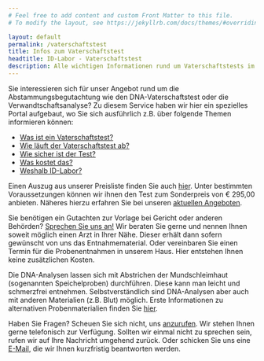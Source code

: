 ```yaml
---
# Feel free to add content and custom Front Matter to this file.
# To modify the layout, see https://jekyllrb.com/docs/themes/#overriding-theme-defaults

layout: default
permalink: /vaterschaftstest
title: Infos zum Vaterschaftstest
headtitle: ID-Labor - Vaterschaftstest
description: Alle wichtigen Informationen rund um Vaterschaftstests im ID-Labor
---
```

Sie interessieren sich für unser Angebot rund um die Abstammungsbegutachtung wie den DNA-Vaterschaftstest oder die Verwandtschaftsanalyse? Zu diesem Service haben wir hier ein spezielles Portal aufgebaut, wo Sie sich ausführlich z.B. über folgende Themen informieren können:

- [Was ist ein Vaterschaftstest?](/vaterschaftstest/grundlagen)
- [Wie läuft der Vaterschaftstest ab?](/vaterschaftstest/ablauf)
- [Wie sicher ist der Test?](/vaterschaftstest/sicherheit)
- [Was kostet das?](/vaterschaftstest/preise)
- [Weshalb ID-Labor?](/vaterschaftstest/vorteile)

Einen Auszug aus unserer Preisliste finden Sie auch [hier](/vaterschaftstest/preise). Unter bestimmten Voraussetzungen können wir ihnen den Test zum Sonderpreis von € 295,00 anbieten. Näheres hierzu erfahren Sie bei unseren [aktuellen Angeboten](/vaterschaftstest/preise/angebote).

Sie benötigen ein Gutachten zur Vorlage bei Gericht oder anderen Behörden? <a href="/kontakt">Sprechen Sie uns an!</a> Wir beraten Sie gerne und nennen Ihnen soweit möglich einen Arzt in Ihrer Nähe. Dieser erhält dann sofern gewünscht von uns das Entnahmematerial. Oder vereinbaren Sie einen Termin für die Probenentnahmen in unserem Haus. Hier entstehen Ihnen keine zusätzlichen Kosten.

Die DNA-Analysen lassen sich mit Abstrichen der Mundschleimhaut (sogenannten Speichelproben) durchführen. Diese kann man leicht und schmerzfrei entnehmen. Selbstverständlich sind DNA-Analysen aber auch mit anderen Materialien (z.B. Blut) möglich. Erste Informationen zu alternativen Probenmaterialien finden Sie <a href="/vaterschaftstest/spuren">hier</a>.

Haben Sie Fragen? Scheuen Sie sich nicht, uns <a href="/kontakt">anzurufen</a>. Wir stehen Ihnen gerne telefonisch zur Verfügung. Sollten wir einmal nicht zu sprechen sein, rufen wir auf Ihre Nachricht umgehend zurück. Oder schicken Sie uns eine [E-Mail](mailto:Info@ID-Labor.de), die wir Ihnen kurzfristig beantworten werden.

